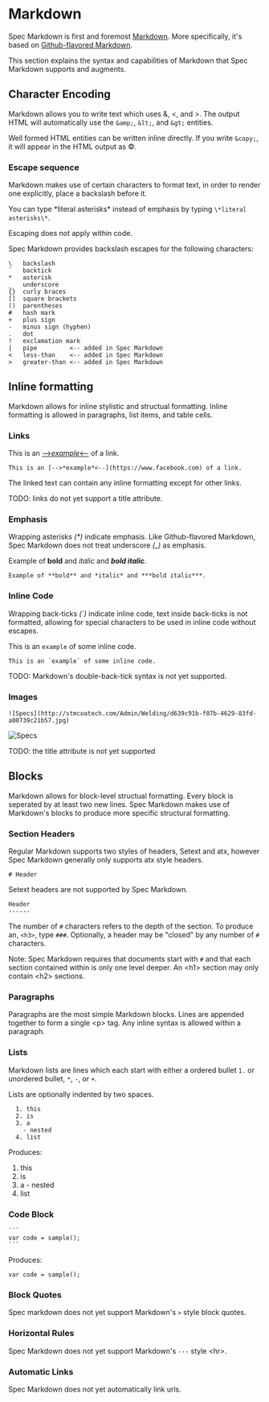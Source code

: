 # Markdown

Spec Markdown is first and foremost [Markdown](http://daringfireball.net/projects/markdown/syntax).
More specifically, it's based on [Github-flavored Markdown](https://help.github.com/articles/github-flavored-markdown/).

This section explains the syntax and capabilities of Markdown that Spec Markdown
supports and augments.


## Character Encoding

Markdown allows you to write text which uses &, <, and >. The output HTML will
automatically use the `&amp;`, `&lt;`, and `&gt;` entities.

Well formed HTML entities can be written inline directly. If you write `&copy;`,
it will appear in the HTML output as &copy;.


### Escape sequence

Markdown makes use of certain characters to format text, in order to render one
explicitly, place a backslash before it.

You can type \*literal asterisks\* instead of emphasis by typing
`\*literal asterisks\*`.

Escaping does not apply within code.

Spec Markdown provides backslash escapes for the following characters:

```
\   backslash
`   backtick
*   asterisk
_   underscore
{}  curly braces
[]  square brackets
()  parentheses
#   hash mark
+   plus sign
-   minus sign (hyphen)
.   dot
!   exclamation mark
|   pipe         <-- added in Spec Markdown
<   less-than    <-- added in Spec Markdown
>   greater-than <-- added in Spec Markdown
```


## Inline formatting

Markdown allows for inline stylistic and structual formatting. Inline
formatting is allowed in paragraphs, list items, and table cells.


### Links

This is an [-->*example*<--](https://www.facebook.com) of a link.

```
This is an [-->*example*<--](https://www.facebook.com) of a link.
```

The linked text can contain any inline formatting except for other links.

TODO: links do not yet support a title attribute.


### Emphasis

Wrapping asterisks *(\*)* indicate emphasis. Like Github-flavored
Markdown, Spec Markdown does not treat underscore *(_)* as emphasis.

Example of **bold** and *italic* and ***bold italic***.

```
Example of **bold** and *italic* and ***bold italic***.
```


### Inline Code

Wrapping back-ticks *(\`)* indicate inline code, text inside back-ticks is not
formatted, allowing for special characters to be used in inline code without
escapes.

This is an `example` of some inline code.

```
This is an `example` of some inline code.
```

TODO: Markdown's double-back-tick syntax is not yet supported.


### Images

```
![Specs](http://stmcoatech.com/Admin/Welding/d639c91b-f07b-4629-83fd-a00739c21b57.jpg)
```

![Specs](http://stmcoatech.com/Admin/Welding/d639c91b-f07b-4629-83fd-a00739c21b57.jpg)

TODO: the title attribute is not yet supported


## Blocks

Markdown allows for block-level structual formatting. Every block is seperated
by at least two new lines. Spec Markdown makes use of Markdown's blocks to
produce more specific structural formatting.


### Section Headers

Regular Markdown supports two styles of headers, Setext and atx, however Spec
Markdown generally only supports atx style headers.

```
# Header
```

Setext headers are not supported by Spec Markdown.

```!
Header
------
```

The number of `#` characters refers to the depth of the section. To produce an,
`<h3>`, type `###`. Optionally, a header may be "closed" by any number of `#`
characters.

Note: Spec Markdown requires that documents start with `#` and that each section
contained within is only one level deeper. An \<h1> section may only contain
\<h2> sections.


### Paragraphs

Paragraphs are the most simple Markdown blocks. Lines are appended together to
form a single \<p> tag. Any inline syntax is allowed within a paragraph.


### Lists

Markdown lists are lines which each start with either a ordered bullet `1.` or
unordered bullet, `*`, `-`, or `+`.

Lists are optionally indented by two spaces.

```
  1. this
  2. is
  3. a
    - nested
  4. list
```

Produces:

  1. this
  2. is
  3. a
    - nested
  4. list


### Code Block

    ```
    var code = sample();
    ```

Produces:

```
var code = sample();
```


### Block Quotes

Spec markdown does not yet support Markdown's `>` style block quotes.


### Horizontal Rules

Spec Markdown does not yet support Markdown's `---` style \<hr>.


### Automatic Links

Spec Markdown does not yet automatically link urls.
